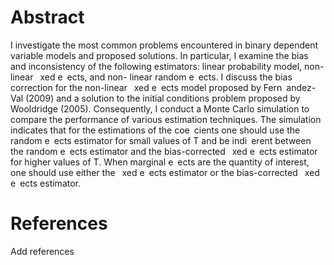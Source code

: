 # Abstract

I investigate the most common problems encountered in binary dependent variable
models and proposed solutions. In particular, I examine the bias and inconsistency of
the following estimators: linear probability model, non-linear  xed e ects, and non-
linear random e ects. I discuss the bias correction for the non-linear  xed e ects model
proposed by Fern andez-Val (2009) and a solution to the initial conditions problem
proposed by Wooldridge (2005). Consequently, I conduct a Monte Carlo simulation to
compare the performance of various estimation techniques. The simulation indicates
that for the estimations of the coe cients one should use the random e ects estimator
for small values of T and be indi erent between the random e ects estimator and the
bias-corrected  xed e ects estimator for higher values of T. When marginal e ects
are the quantity of interest, one should use either the  xed e ects estimator or the
bias-corrected  xed e ects estimator.

# References

Add references

